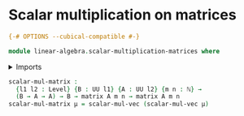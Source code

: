 # Scalar multiplication on matrices

```agda
{-# OPTIONS --cubical-compatible #-}

module linear-algebra.scalar-multiplication-matrices where
```

<details><summary>Imports</summary>

```agda
open import elementary-number-theory.natural-numbers

open import foundation.universe-levels

open import linear-algebra.matrices
open import linear-algebra.scalar-multiplication-vectors
```

</details>

```agda
scalar-mul-matrix :
  {l1 l2 : Level} {B : UU l1} {A : UU l2} {m n : ℕ} →
  (B → A → A) → B → matrix A m n → matrix A m n
scalar-mul-matrix μ = scalar-mul-vec (scalar-mul-vec μ)
```
